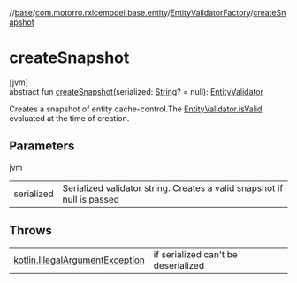 //[base](../../../index.md)/[com.motorro.rxlcemodel.base.entity](../index.md)/[EntityValidatorFactory](index.md)/[createSnapshot](create-snapshot.md)

# createSnapshot

[jvm]\
abstract fun [createSnapshot](create-snapshot.md)(serialized: [String](https://kotlinlang.org/api/latest/jvm/stdlib/kotlin/-string/index.html)? = null): [EntityValidator](../-entity-validator/index.md)

Creates a snapshot of entity cache-control.The [EntityValidator.isValid](../-entity-validator/is-valid.md) evaluated at the time of creation.

## Parameters

jvm

| | |
|---|---|
| serialized | Serialized validator string. Creates a valid snapshot if null is passed |

## Throws

| | |
|---|---|
| [kotlin.IllegalArgumentException](https://kotlinlang.org/api/latest/jvm/stdlib/kotlin/-illegal-argument-exception/index.html) | if serialized can't be deserialized |
